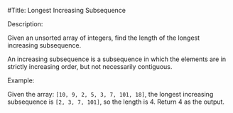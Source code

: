 #Title: Longest Increasing Subsequence

Description:

Given an unsorted array of integers, find the length of the longest increasing subsequence.

An increasing subsequence is a subsequence in which the elements are in strictly increasing order, but not necessarily contiguous.

Example:

Given the array: `[10, 9, 2, 5, 3, 7, 101, 18]`, the longest increasing subsequence is `[2, 3, 7, 101]`, so the length is 4. Return 4 as the output.